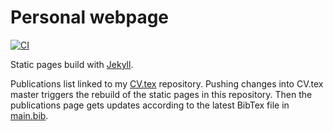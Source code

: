 # Personal webpage

[![CI](https://github.com/b-fg/b-fg.github.io/workflows/gh-pages/badge.svg)](https://github.com/b-fg/CV.tex/actions)

Static pages build with [Jekyll](https://jekyllrb.com/).

Publications list linked to my [CV.tex](https://github.com/b-fg/CV.tex) repository. Pushing changes into CV.tex master triggers the rebuild of the static pages in this repository.
Then the publications page gets updates according to the latest BibTex file in [main.bib](https://github.com/b-fg/CV.tex/blob/main/main.bib).
